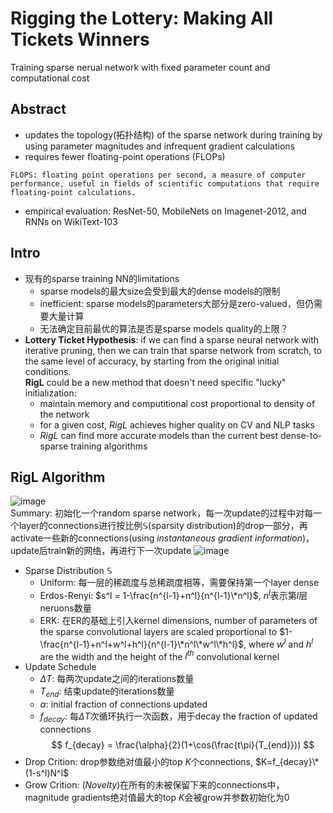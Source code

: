 # Rigging the Lottery: Making All Tickets Winners
Training sparse nerual network with fixed parameter count and computational cost
## Abstract
- updates the topology(拓扑结构) of the sparse network during training by using parameter magnitudes and infrequent gradient calculations
- requires fewer floating-point operations (FLOPs)
```{note} FLOPS
FLOPS: floating point operations per second, a measure of computer performance, useful in fields of scientific computations that require floating-point calculations. 
```
- empirical evaluation: ResNet-50, MobileNets on Imagenet-2012, and RNNs on WikiText-103
## Intro
- 现有的sparse training NN的limitations
  - sparse models的最大size会受到最大的dense models的限制
  - inefficient: sparse models的parameters大部分是zero-valued，但仍需要大量计算
  - 无法确定目前最优的算法是否是sparse models quality的上限？
- **Lottery Ticket Hypothesis**: if we can find a sparse neural network with iterative pruning, then we can train that sparse network from scratch, to the same level of accuracy, by starting from the original initial conditions.\
**RigL** could be a new method that doesn't need specific "lucky" initialization: 
  - maintain memory and computitional cost proportional to density of the network
  - for a given cost, *RigL* achieves higher quality on CV and NLP tasks
  - *RigL* can find more accurate models than the current best dense-to-sparse training algorithms
## RigL Algorithm
![image](https://user-images.githubusercontent.com/105667644/171728000-edaf2c35-d2c0-4221-9a65-e3dfe2bd2221.png)\
Summary: 初始化一个random sparse network，每一次update的过程中对每一个layer的connections进行按比例$\mathbb{S}$(sparsity distribution)的drop一部分，再activate一些新的connections(using *instantaneous gradient information*)，update后train新的网络，再进行下一次update
![image](https://user-images.githubusercontent.com/105667644/171729587-b72ab8b7-33d3-4289-8143-d58a9277cbc3.png)
- Sparse Distribution $\mathbb{S}$
  - Uniform: 每一层的稀疏度与总稀疏度相等，需要保持第一个layer dense
  - Erdos-Renyi: $s^l = 1-\frac{n^{l-1}+n^l}{n^{l-1}\*n^l}$, $n^l$表示第$l$层neruons数量
  - ERK: 在ER的基础上引入kernel dimensions, number of parameters of the sparse convolutional layers are scaled proportional to $1-\frac{n^{l-1}+n^l+w^l+h^l}{n^{l-1}\*n^l\*w^l\*h^l}$, where $w^l$ and $h^l$ are the width and the height of the $l^{th}$ convolutional kernel
- Update Schedule
  - $\Delta T$: 每两次update之间的iterations数量
  - $T_{end}$: 结束update的iterations数量
  - $\alpha$: initial fraction of connections updated
  - $f_{decay}$: 每$\Delta T$次循环执行一次函数，用于decay the fraction of updated connections
  $$
  f_{decay} = \frac{\alpha}{2}(1+\cos(\frac{t\pi}{T_{end}}))
  $$
- Drop Crition: drop参数绝对值最小的top $K$个connections, $K=f_{decay}\*(1-s^l)N^l$
- Grow Crition: (*Novelty*)在所有的未被保留下来的connections中，magnitude gradients绝对值最大的top $K$会被grow并参数初始化为0
